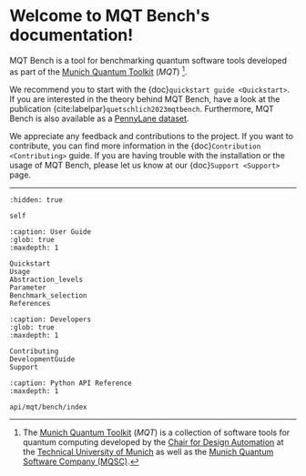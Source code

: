 # Welcome to MQT Bench's documentation!

MQT Bench is a tool for benchmarking quantum software tools developed as part of the [Munich Quantum Toolkit](https://mqt.readthedocs.io) (_MQT_) [^footnote-1].

We recommend you to start with the {doc}`quickstart guide <Quickstart>`.
If you are interested in the theory behind MQT Bench, have a look at the publication {cite:labelpar}`quetschlich2023mqtbench`.
Furthermore, MQT Bench is also available as a [PennyLane dataset](https://pennylane.ai/datasets/single-dataset/mqt-bench).

We appreciate any feedback and contributions to the project. If you want to contribute, you can find more information in the {doc}`Contribution <Contributing>` guide. If you are having trouble with the installation or the usage of MQT Bench, please let us know at our {doc}`Support <Support>` page.

[^footnote-1]:
    The [Munich Quantum Toolkit](https://mqt.readthedocs.io/) (_MQT_) is a collection of software tools
    for quantum computing developed by the
    [Chair for Design Automation](https://www.cda.cit.tum.de/) at the
    [Technical University of Munich](https://www.tum.de/) as well as the
    [Munich Quantum Software Company (MQSC)](https://munichquantum.software).

---

```{toctree}
:hidden: true

self
```

```{toctree}
:caption: User Guide
:glob: true
:maxdepth: 1

Quickstart
Usage
Abstraction_levels
Parameter
Benchmark_selection
References
```

```{toctree}
:caption: Developers
:glob: true
:maxdepth: 1

Contributing
DevelopmentGuide
Support
```

```{toctree}
:caption: Python API Reference
:maxdepth: 1

api/mqt/bench/index
```
